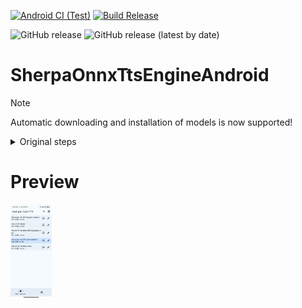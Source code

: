 [![Android CI (Test)](https://github.com/jing332/SherpaOnnxTtsEngineAndroid/actions/workflows/build.yml/badge.svg)](https://github.com/jing332/SherpaOnnxTtsEngineAndroid/actions/workflows/build.yml)
[![Build Release](https://github.com/jing332/SherpaOnnxTtsEngineAndroid/actions/workflows/release.yml/badge.svg)](https://github.com/jing332/SherpaOnnxTtsEngineAndroid/actions/workflows/release.yml)

![GitHub release](https://img.shields.io/github/downloads/jing332/SherpaOnnxTtsEngineAndroid/total)
![GitHub release (latest by date)](https://img.shields.io/github/downloads/jing332/SherpaOnnxTtsEngineAndroid/latest/total)

# SherpaOnnxTtsEngineAndroid

> [!NOTE]
> Automatic downloading and installation of models is now supported!

<details>
  <summary>Original steps</summary>

Download Model:  https://github.com/k2-fsa/sherpa-onnx/releases/tts-models

then:

1. Open Application -> Import model package -> choose *.tar.bz2 model file -> Wait for the import to
   complete.

> or manual import:

1. Unzip to Android/data/com.k2fsa.sherpa.onnx.tts.engine/files/model
2. Open Application -> Add models

> On Android 13+ devices, use [MT Manager](https://mt2.cn/download/)
> or [Material Files](https://github.com/zhanghai/MaterialFiles)
> or [MiXplorer](https://xdaforums.com/t/app-2-2-mixplorer-v6-x-released-fully-featured-file-manager.1523691/)
> to access the Android/data path.

</details>

# Preview

<img src="./images/1.jpg" height="150px" alt="1">
